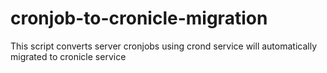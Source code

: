 # cronjob-to-cronicle-migration
This script converts server cronjobs using crond service will automatically migrated to cronicle service
